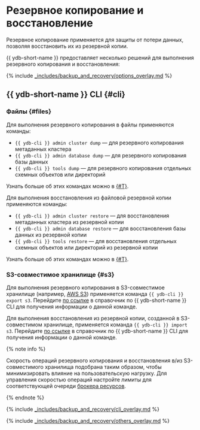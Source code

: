 # Резервное копирование и восстановление

Резервное копирование применяется для защиты от потери данных, позволяя восстановить их из резервной копии.

{{ ydb-short-name }} предоставляет несколько решений для выполнения резервного копирования и восстановления:

{% include [_includes/backup_and_recovery/options_overlay.md](_includes/backup_and_recovery/options_overlay.md) %}

## {{ ydb-short-name }} CLI {#cli}

### Файлы {#files}

Для выполнения резервного копирования в файлы применяются команды:

- `{{ ydb-cli }} admin cluster dump` — для резервного копирования метаданных кластера
- `{{ ydb-cli }} admin database dump` — для резервного копирования базы данных
- `{{ ydb-cli }} tools dump` — для резервного копирования отдельных схемных объектов или директорий

Узнать больше об этих командах можно в [{#T}](../reference/ydb-cli/export-import/tools-dump.md).

Для выполнения восстановления из файловой резервной копии применяются команды:

- `{{ ydb-cli }} admin cluster restore` — для восстановления метаданных кластера из резервной копии
- `{{ ydb-cli }} admin database restore` — для восстановления базы данных из резервной копии
- `{{ ydb-cli }} tools restore` — для восстановления отдельных схемных объектов или директорий из резервной копии

Узнать больше об этих командах можно в [{#T}](../reference/ydb-cli/export-import/tools-restore.md).

### S3-совместимое хранилище {#s3}

Для выполнения резервного копирования в S3-совместимое хранилище (например, [AWS S3](https://docs.aws.amazon.com/AmazonS3/latest/dev/Introduction.html))  применяется команда `{{ ydb-cli }} export s3`. Перейдите [по ссылке](../reference/ydb-cli/export-import/export-s3.md) в справочник по {{ ydb-short-name }} CLI для получения информации о данной команде.

Для выполнения восстановления из резервной копии, созданной в S3-совместимом хранилище, применяется команда `{{ ydb-cli }} import s3`. Перейдите [по ссылке](../reference/ydb-cli/export-import/import-s3.md) в справочник по {{ ydb-short-name }} CLI для получения информации о данной команде.

{% note info %}

Скорость операций резервного копирования и восстановления в/из S3-совместимого хранилища подобрана таким образом, чтобы минимизировать влияние на пользовательскую нагрузку. Для управления скоростью операций настройте лимиты для соответствующей очереди [брокера ресурсов](../reference/configuration/index.md#resource-broker-config).

{% endnote %}

{% include [_includes/backup_and_recovery/cli_overlay.md](_includes/backup_and_recovery/cli_overlay.md) %}

{% include [_includes/backup_and_recovery/others_overlay.md](_includes/backup_and_recovery/others_overlay.md) %}
